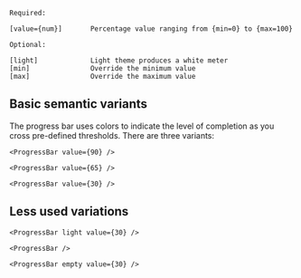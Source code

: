 ```code
Required:

[value={num}]       Percentage value ranging from {min=0} to {max=100}

Optional:

[light]             Light theme produces a white meter
[min]               Override the minimum value
[max]               Override the maximum value

```

## Basic semantic variants

The progress bar uses colors to indicate the level of completion as you cross pre-defined thresholds. There are three variants:

```react|span-2
<ProgressBar value={90} />
```

```react|span-2
<ProgressBar value={65} />
```

```react|span-2
<ProgressBar value={30} />
```

## Less used variations

```react|span-2,dark
<ProgressBar light value={30} />
```
```react|span-2,dark
<ProgressBar />
```
```react|span-2
<ProgressBar empty value={30} />
```
